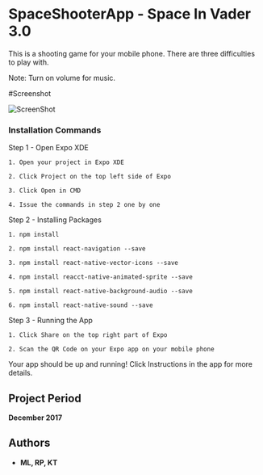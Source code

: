# SpaceShooterApp - Space In Vader 3.0

This is a shooting game for your mobile phone. There are three difficulties to play with.

Note: Turn on volume for music.

#Screenshot

![ScreenShot](https://raw.github.com/ACIT-3650/SpaceShooterApp/Pictures/{Screenshot.PNG})


### Installation Commands

Step 1 - Open Expo XDE

```
1. Open your project in Expo XDE

2. Click Project on the top left side of Expo

3. Click Open in CMD

4. Issue the commands in step 2 one by one

```

Step 2 - Installing Packages

```
1. npm install

2. npm install react-navigation --save

3. npm install react-native-vector-icons --save

4. npm install reacct-native-animated-sprite --save

5. npm install react-native-background-audio --save

6. npm install react-native-sound --save

```

Step 3 - Running the App

```
1. Click Share on the top right part of Expo

2. Scan the QR Code on your Expo app on your mobile phone

```

Your app should be up and running! Click Instructions in the app for more details.


## Project Period

**December 2017**


## Authors

* **ML, RP, KT** 